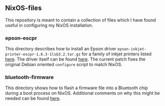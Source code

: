 ## NixOS-files

This repository is meant to contain a collection of files which I have found
useful in configuring my NixOS installation.

### epson-escpr

This directory describes how to install an Epson driver
`epson-inkjet-printer-escpr-1.6.3-1lsb3.2.tar.gz`
for a family of inkjet printers listed [here](http://www.openprinting.org/driver/epson-escpr/).
The driver itself can be found [here](http://download.ebz.epson.net/dsc/search/01/search/?OSC=LX).
The current patch fixes the original Debian oriented `configure` script to match NixOS.

### bluetooth-firmware

This directory shows how to flash a firmware file into a
Bluetooth chip during a boot process on NixOS. Additional comments on
why this might be needed can be found
[here](https://wiki.archlinux.org/index.php/bluetooth).
